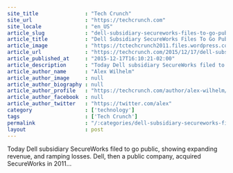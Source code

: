 ```yaml
---
site_title               : "Tech Crunch"
site_url                 : "https://techcrunch.com"
site_locale              : "en_US"
article_slug             : "dell-subsidiary-secureworks-files-to-go-public-shows-ramping-losses"
article_title            : "Dell Subsidiary SecureWorks Files To Go Public, Shows Ramping Losses"
article_image            : "https://tctechcrunch2011.files.wordpress.com/2014/12/screen-shot-2014-12-01-at-5-05-25-pm.png?w=752&h=400&crop=1"
article_url              : "https://techcrunch.com/2015/12/17/dell-subsidiary-secureworks-files-to-go-public-shows-ramping-losses/"
article_published_at     : "2015-12-17T16:10:21-02:00"
article_description      : "Today Dell subsidiary SecureWorks filed to go public, showing expanding revenue, and ramping losses. Dell, then a public company, acquired SecureWorks in 2011..."
article_author_name      : "Alex Wilhelm"
article_author_image     : null
article_author_biography : null
article_author_profile   : "https://techcrunch.com/author/alex-wilhelm/"
article_author_facebook  : null
article_author_twitter   : "https://twitter.com/alex"
category                 : ['technology']
tags                     : ['Tech Crunch']
permalink                : "/:categories/dell-subsidiary-secureworks-files-to-go-public-shows-ramping-losses/"
layout                   : post
---
```


Today Dell subsidiary SecureWorks filed to go public, showing expanding revenue, and ramping losses. Dell, then a public company, acquired SecureWorks in 2011...
